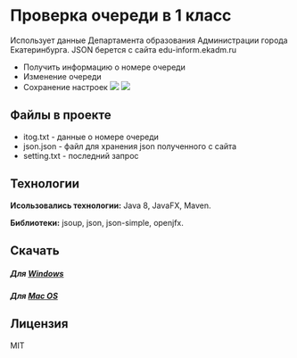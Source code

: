 # Проверка очереди в 1 класс

Использует данные Департамента образования Администрации города Екатеринбурга.
JSON берется с сайта edu-inform.ekadm.ru

- Получить информацию о  номере очереди
- Изменение очереди
- Сохранение настроек
  ![](https://raw.githubusercontent.com/vasmanz/vasmanz/main/12.jpg)
  ![](https://raw.githubusercontent.com/vasmanz/vasmanz/main/13.jpg)
## Файлы в проекте

- itog.txt - данные о номере очереди
- json.json - файл для хранения json полученного с сайта
- setting.txt - последний запрос

## Технологии

**Исользовались технологии:** Java 8, JavaFX, Maven.

**Библиотеки:** jsoup, json, json-simple, openjfx.

## Скачать

##### Для [Windows](https://drive.google.com/file/d/14SaU9DSvc_zPB7L9dWTJM8y_XEhS26sW/view?usp=sharing)
##### Для [Mac OS](https://drive.google.com/file/d/1p81ZaZgKRf-Bg7zTHLg8kZoWYZeD2Fdr/view?usp=sharing)
## Лицензия

MIT
